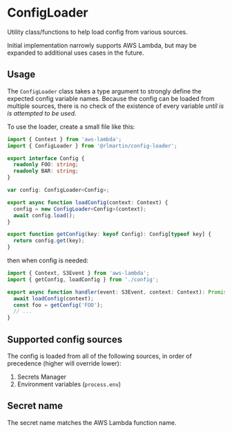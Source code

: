 # ConfigLoader
Utility class/functions to help load config from various sources.

Initial implementation narrowly supports AWS Lambda, but may be expanded to additional uses cases in the future.


## Usage
The `ConfigLoader` class takes a type argument to strongly define the expected config variable names. Because the config can be loaded from multiple sources, there is no check of the existence of every variable _until is is attempted to be used_.

To use the loader, create a small file like this:

```typescript
import { Context } from 'aws-lambda';
import { ConfigLoader } from '@rlmartin/config-loader';

export interface Config {
  readonly FOO: string;
  readonly BAR: string;
}

var config: ConfigLoader<Config>;

export async function loadConfig(context: Context) {
  config = new ConfigLoader<Config>(context);
  await config.load();
}

export function getConfig(key: keyof Config): Config[typeof key] {
  return config.get(key);
}
```

then when config is needed:

```typescript
import { Context, S3Event } from 'aws-lambda';
import { getConfig, loadConfig } from './config';

export async function handler(event: S3Event, context: Context): Promise<void> {
  await loadConfig(context);
  const foo = getConfig('FOO');
  // ...
}
```


## Supported config sources
The config is loaded from all of the following sources, in order of precedence (higher will override lower):

1. Secrets Manager
2. Environment variables (`process.env`)


## Secret name
The secret name matches the AWS Lambda function name.
